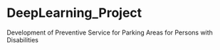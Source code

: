 # DeepLearning_Project
Development of Preventive Service for Parking Areas for Persons with Disabilities
